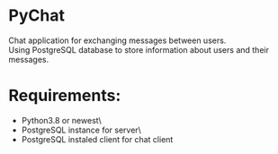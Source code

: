 # PyChat
Chat application for exchanging messages between users.\
Using PostgreSQL database to store information about users and their messages.

# Requirements:
* Python3.8 or newest\
* PostgreSQL instance for server\
* PostgreSQL instaled client for chat client

